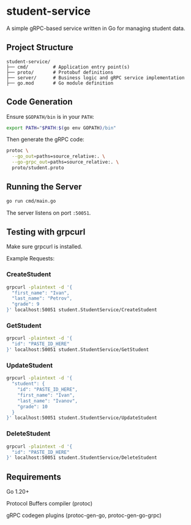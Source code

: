 # student-service

A simple gRPC-based service written in Go for managing student data.

## Project Structure
```text
student-service/
├── cmd/         # Application entry point(s)
├── proto/       # Protobuf definitions
├── server/      # Business logic and gRPC service implementation
├── go.mod       # Go module definition
```

## Code Generation

Ensure `$GOPATH/bin` is in your `PATH`:

```bash
export PATH="$PATH:$(go env GOPATH)/bin"
```

Then generate the gRPC code:

```bash
protoc \
  --go_out=paths=source_relative:. \
  --go-grpc_out=paths=source_relative:. \
  proto/student.proto
```

## Running the Server

```bash
go run cmd/main.go
```

The server listens on port `:50051`.

## Testing with grpcurl

Make sure grpcurl is installed.

Example Requests:

### CreateStudent

```bash
grpcurl -plaintext -d '{
  "first_name": "Ivan",
  "last_name": "Petrov",
  "grade": 9
}' localhost:50051 student.StudentService/CreateStudent
```

### GetStudent

```bash
grpcurl -plaintext -d '{
  "id": "PASTE_ID_HERE"
}' localhost:50051 student.StudentService/GetStudent
```

### UpdateStudent

```bash
grpcurl -plaintext -d '{
  "student": {
    "id": "PASTE_ID_HERE",
    "first_name": "Ivan",
    "last_name": "Ivanov",
    "grade": 10
  }
}' localhost:50051 student.StudentService/UpdateStudent
```

### DeleteStudent

```bash
grpcurl -plaintext -d '{
  "id": "PASTE_ID_HERE"
}' localhost:50051 student.StudentService/DeleteStudent
```

## Requirements
Go 1.20+

Protocol Buffers compiler (protoc)

gRPC codegen plugins (protoc-gen-go, protoc-gen-go-grpc)
